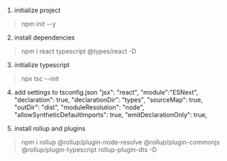 1. initialize project 
> npm init --y
2. install dependencies
> npm i react typescript @types/react -D

3. initialize typescript
> npx tsc --init

4. add settings to tsconfig.json
    "jsx": "react",
    "module":"ESNext",
    "declaration": true,
    "declarationDir": "types",
    "sourceMap": true,
    "outDir": "dist",
    "moduleResolution": "node",
    "allowSyntheticDefaultImports": true,
    "emitDeclarationOnly": true,

5. install rollup and plugins
> npm i rollup @rollup/plugin-node-resolve @rollup/plugin-commonjs @rollup/plugin-typescript rollup-plugin-dts
 -D